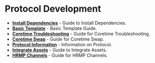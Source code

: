 # Protocol Development

<div class="grid cards" markdown>

- **[Install Dependencies](../build-guides-install-deps.md)** - Guide to Install Dependencies.
- **[Basic Template](../build-guides-template-basic.md)** - Basic Template Guide.
- **[Coretime Troubleshooting](../build-guides-coretime-troubleshoot.md)** - Guide for Coretime Troubleshooting.
- **[Coretime Swap](../../learn/learn-guides-coretime-swap.md)** - Guide for Coretime Swap.
- **[Protocol Information](../build-protocol-info.md)** - Information on Protocol.
- **[Integrate Assets](../build-integrate-assets.md)** - Guide to Integrate Assets.
- **[HRMP Channels](../build-hrmp-channels.md)** - Guide for HRMP Channels.

</div>